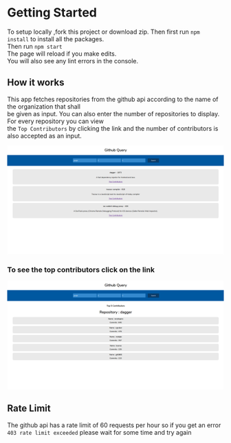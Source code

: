 # Getting Started

To setup locally ,fork this project or download zip. Then first run `npm install` to install all the packages.\
Then run `npm start`\
The page will reload if you make edits.\
You will also see any lint errors in the console.

## How it works
This app fetches repositories from the github api according to the name of the organization that shall\
be given as input. You can also enter the number of repositories to display. For every repository you can view\
the `Top Contributors` by clicking the link and the number of contributors is also accepted as an input.

![Screenshot](screenshot1.png)

### To see the top contributors click on the link

![Screenshot](screenshot2.png)


## Rate Limit 
The github api has a rate limit of 60 requests per hour so if you get an error `403 rate limit exceeded` please wait for some time and try again

